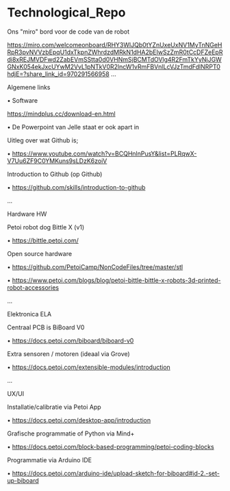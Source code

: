# Technological_Repo
Ons "miro" bord voor de code van de robot

https://miro.com/welcomeonboard/RHY3WlJQb0tYZnUxeUxNV1MyTnNGeHRpR3pvNVVzbEpqU1dxTkpnZWhrdzdMRkN1dHA2bEIwSzZmR0tCcDFZeEpRdi8xREJMVDFwd2ZabEVmSStta0d0VHNmSjBCMTdOVlg4R2FmTkYyNjJGWGNxK054ekJxcUYwM2VvL1pNTkV0R2lncW1vRmFBVnlLcVJzTmdFdlNRPT0hdjE=?share_link_id=970291566958
...

Algemene links

• Software

https://mindplus.cc/download-en.html

• De Powerpoint van Jelle staat er ook apart in

Uitleg over wat Github is;

• https://www.youtube.com/watch?v=BCQHnlnPusY&list=PLRqwX-V7Uu6ZF9C0YMKuns9sLDzK6zoiV

Introduction to Github (op Github)

• https://github.com/skills/introduction-to-github

...

Hardware HW

Petoi robot dog Bittle X (v1)

• https://bittle.petoi.com/

Open source hardware

• https://github.com/PetoiCamp/NonCodeFiles/tree/master/stl

• https://www.petoi.com/blogs/blog/petoi-bittle-bittle-x-robots-3d-printed-robot-accessories

...

Elektronica ELA

Centraal PCB is BiBoard V0

• https://docs.petoi.com/biboard/biboard-v0

Extra sensoren / motoren (ideaal via Grove)

• https://docs.petoi.com/extensible-modules/introduction

...

UX/UI 

Installatie/calibratie via Petoi App

• https://docs.petoi.com/desktop-app/introduction

Grafische programmatie of Python via Mind+

• https://docs.petoi.com/block-based-programming/petoi-coding-blocks

Programmatie via Arduino IDE

• https://docs.petoi.com/arduino-ide/upload-sketch-for-biboard#id-2.-set-up-biboard
